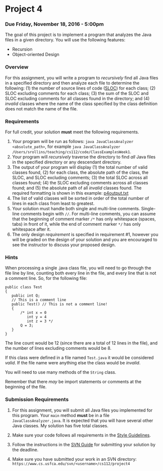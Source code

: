 Project 4
=========

### Due Friday, November 18, 2016 - 5:00pm

The goal of this project is to implement a program that analyzes the Java files in a given directory. You will use the following features:

- Recursion
- Object-oriented Design

### Overview

For this assignment, you will write a program to *recursively* find all Java files in a specified directory and then analyze each file to determine the following: (1) the number of source lines of code ([SLOC](https://en.wikipedia.org/wiki/Source_lines_of_code)) for each class; (2) SLOC excluding comments for each class;  (3) the sum of the SLOC and SLOC excluding comments for all classes found in the directory; and (4) *invalid* classes where the name of the class specified by the class definition does not match the name of the file. 

### Requirements

For full credit, your solution **must** meet the following requirements.

1. Your program will be run as follows: `java JavaClassAnalyzer <absolute_path>`, for example `java JavaClassAnalyzer /Users/srollins/teaching/cs112/code/ClassExamplesWeek1`.
2. Your program will *recursively* traverse the directory to find *all* Java files in the specified directory or any descendant directory.
3. The output of your program will display (1) the total number of valid classes found, (2) for each class, the absolute path of the class, the SLOC, and SLOC excluding comments; (3) the total SLOC across all classes found; (4) the SLOC excluding comments across all classes found; and (5) the absolute path of all *invalid* classes found. The required formatting is shown in this example: [p4output.txt](p4output.txt)
4. The list of valid classes will be sorted in order of the total number of lines in each class from least to greatest. 
5. Your solution must handle both single and multi-line comments. Single-line comments begin with `//`. For multi-line comments, you can assume that the beginning of comment marker `/*` has only whitespace (spaces, tabs) in front of it, while the end of comment marker `*/` has only whitespace after it. 
6. The only design *requirement* is specified in requirement #1, however you will be graded on the design of your solution and you are encouraged to see the instructor to discuss your proposed design.

### Hints

When processing a single .java class file, you will need to go through the file line by line, counting both every line in the file, and every line that is not a comment line.  So, for the following file:

```
public class Test
{
   public int Q;
   // This is a comment line
   public Test() // This is not a comment line!
   {
       /* int x = 0
          int y = 4
          int z = 3 */
       Q = 3;
   }
} 
```

The line count would be 12 (since there are a total of 12 lines in the file), and the number of lines excluding comments would be 8.

If this class were defined in a file named `Test.java` it would be considered *valid*. If the file name were anything else the class would be *invalid*.

You will need to use many methods of the `String` class.

Remember that there *may* be import statements or comments at the beginning of the file.

### Submission Requirements

1. For this assignment, you will submit all Java files you implemented for this program. Your `main` method **must** be in a file `JavaClassAnalyzer.java`. It is expected that you will have several other Java classes. My solution has five total classes.
 
2. Make sure your code follows all requirements in the [Style Guidelines](https://github.com/CS112-F16/notes/blob/master/style.md).

3. Follow the instructions in the [SVN Guide](https://github.com/CS112-F16/notes/blob/master/svn_guide.md) for submitting your solution by the deadline.

4. Make sure you have submitted your work in an SVN directory: `https://www.cs.usfca.edu/svn/<username>/cs112/project4`
